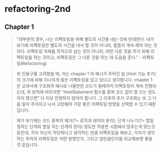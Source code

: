 # refactoring-2nd

## Chapter 1

> "대부분의 경우, 나는 리팩토링을 위해 별도의 시간을 내는 것에 반대한다. 내가 보기에 리팩토링은 별도의 시간을 내서 할 것이 아니라, 틈틈이 계속 해야 하는 것이다. 리팩토링 자체를 목적으로 삼는 것이 아니라, 어떤 다른 것을 하기 위해 리팩토링을 하는 것이고, 리팩토링은 그 다른 것을 하는 데 도움을 준다." - 리팩토링(Refactoring)

> 위 인용구를 고려했을 때, 저는 chapter 1 의 예시가 주어진 일 (html 기능 추가) 의 크기에 비해 지나치게 많은 리팩토링을 담고 있다고 생각합니다. chapter 1 은 교과서에 구조화의 예시로 나올만한 코드가 될때까지 리팩토링이 계속 진행되는데, 위 원칙에 따르자면 "htmlStatement 함수를 중복 코드 없이 잘 쓰는 정도까지 했으면" 더 이상 진행하지 않아야 합니다. 그 이후의 추가 구조화는 또 그 다음 일이 주어지고 나서 고민해야 가장 좋은 리팩토링 방향을 선택할 수 있기 때문입니다.

> 제가 보기에는 코드 중복의 제거(?= 로직과 데이터 분리), 단계 나누기(?= 할일 정하는 단계와 할일 하는 단계의 분리) 정도만 적용한 시점에서 멈추는게 맞는것 같은데, 각자 자신이 적당하다고 생각하는 만큼 리팩토링을 해보고, 각자가 생각하는 최적의 리팩토링은 어떤 방향인지, 그리고 얼만큼인지를 비교해보면 좋을 것 같습니다.
